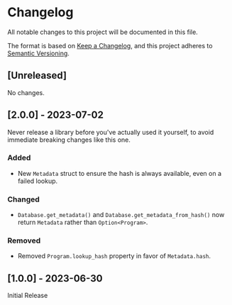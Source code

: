# Changelog

All notable changes to this project will be documented in this file.

The format is based on [Keep a Changelog](https://keepachangelog.com/en/1.0.0/), and this project adheres to [Semantic Versioning](https://semver.org/spec/v2.0.0.html).

## [Unreleased]

No changes.

## [2.0.0] - 2023-07-02

Never release a library before you've actually used it yourself, to avoid immediate breaking changes like this one.

### Added

- New `Metadata` struct to ensure the hash is always available, even on a failed lookup.

### Changed

- `Database.get_metadata()` and `Database.get_metadata_from_hash()` now return `Metadata` rather than `Option<Program>`.

### Removed

- Removed `Program.lookup_hash` property in favor of `Metadata.hash`.

## [1.0.0] - 2023-06-30

Initial Release
